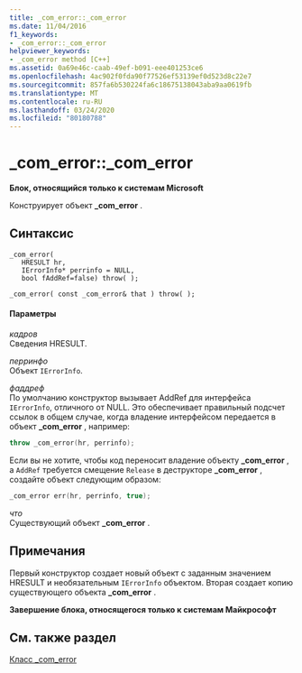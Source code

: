 ```yaml
---
title: _com_error::_com_error
ms.date: 11/04/2016
f1_keywords:
- _com_error::_com_error
helpviewer_keywords:
- _com_error method [C++]
ms.assetid: 0a69e46c-caab-49ef-b091-eee401253ce6
ms.openlocfilehash: 4ac902f0fda90f77526ef53139ef0d523d8c22e7
ms.sourcegitcommit: 857fa6b530224fa6c18675138043aba9aa0619fb
ms.translationtype: MT
ms.contentlocale: ru-RU
ms.lasthandoff: 03/24/2020
ms.locfileid: "80180788"
---
```

# <a name="_com_error_com_error"></a>_com_error::_com_error

**Блок, относящийся только к системам Microsoft**

Конструирует объект **_com_error** .

## <a name="syntax"></a>Синтаксис

```
_com_error(
   HRESULT hr,
   IErrorInfo* perrinfo = NULL,
   bool fAddRef=false) throw( );

_com_error( const _com_error& that ) throw( );
```

#### <a name="parameters"></a>Параметры

*кадров*<br/>
Сведения HRESULT.

*перринфо*<br/>
Объект `IErrorInfo`.

*фаддреф*<br/>
По умолчанию конструктор вызывает AddRef для интерфейса `IErrorInfo`, отличного от NULL. Это обеспечивает правильный подсчет ссылок в общем случае, когда владение интерфейсом передается в объект **_com_error** , например:

```cpp
throw _com_error(hr, perrinfo);
```

Если вы не хотите, чтобы код переносит владение объекту **_com_error** , а `AddRef` требуется смещение `Release` в деструкторе **_com_error** , создайте объект следующим образом:

```cpp
_com_error err(hr, perrinfo, true);
```

*что*<br/>
Существующий объект **_com_error** .

## <a name="remarks"></a>Примечания

Первый конструктор создает новый объект с заданным значением HRESULT и необязательным `IErrorInfo` объектом. Вторая создает копию существующего объекта **_com_error** .

**Завершение блока, относящегося только к системам Майкрософт**

## <a name="see-also"></a>См. также раздел

[Класс _com_error](../cpp/com-error-class.md)
